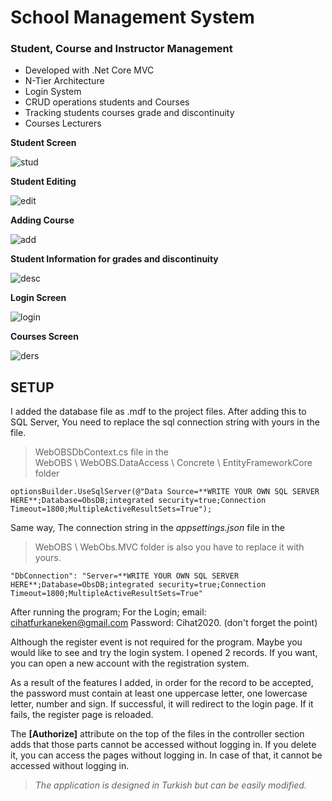 
# School Management System

### Student, Course and Instructor Management
- Developed with .Net Core MVC 
- N-Tier Architecture
- Login System
- CRUD operations students and Courses
- Tracking students courses grade and discontinuity
- Courses Lecturers

**Student Screen**

![stud](https://user-images.githubusercontent.com/48259639/116787856-3e878680-aaaf-11eb-8d1b-55e13cb91344.png)


**Student Editing**

![edit](https://user-images.githubusercontent.com/48259639/116787857-3f201d00-aaaf-11eb-98ef-c96683502ace.png)

**Adding Course**

![add](https://user-images.githubusercontent.com/48259639/116787858-3fb8b380-aaaf-11eb-8584-c7feb8028d5a.png)

**Student Information for grades and discontinuity**

![desc](https://user-images.githubusercontent.com/48259639/116787860-3fb8b380-aaaf-11eb-9b53-4c7979caf9c8.png)

**Login Screen**

![login](https://user-images.githubusercontent.com/48259639/116787861-40514a00-aaaf-11eb-8112-e9d410211c9b.png)

**Courses Screen**

![ders](https://user-images.githubusercontent.com/48259639/116787863-40514a00-aaaf-11eb-9505-3e9fca28f584.png)



## SETUP

I added the database file as .mdf to the project files. After adding this to SQL Server,
You need to replace the sql connection string with yours in the file.

> WebOBSDbContext.cs file in the  
> WebOBS \ WebOBS.DataAccess \ Concrete \ EntityFrameworkCore folder

`optionsBuilder.UseSqlServer(@"Data Source=**WRITE YOUR OWN SQL SERVER HERE**;Database=ObsDB;integrated security=true;Connection Timeout=1800;MultipleActiveResultSets=True");`

Same way,
The connection string in the _appsettings.json_ file in the 
> WebOBS \ WebObs.MVC folder 
is also you have to replace it with yours.

`"DbConnection": "Server=**WRITE YOUR OWN SQL SERVER HERE**;Database=ObsDB;integrated security=true;Connection Timeout=1800;MultipleActiveResultSets=True"`

After running the program;
For the Login;
email: cihatfurkaneken@gmail.com
Password: Cihat2020. (don't forget the point)

Although the register event is not required for the program. Maybe you would like to see and try the login system.
I opened 2 records. If you want, you can open a new account with the registration system.

As a result of the features I added, in order for the record to be accepted, the password must contain at least one uppercase letter, one lowercase letter, number and sign.
If successful, it will redirect to the login page. If it fails, the register page is reloaded.

The **[Authorize]** attribute on the top of the files in the controller section adds that those parts cannot be accessed without logging in.
If you delete it, you can access the pages without logging in. In case of that, it cannot be accessed without logging in.


> _The application is designed in Turkish but can be easily modified._